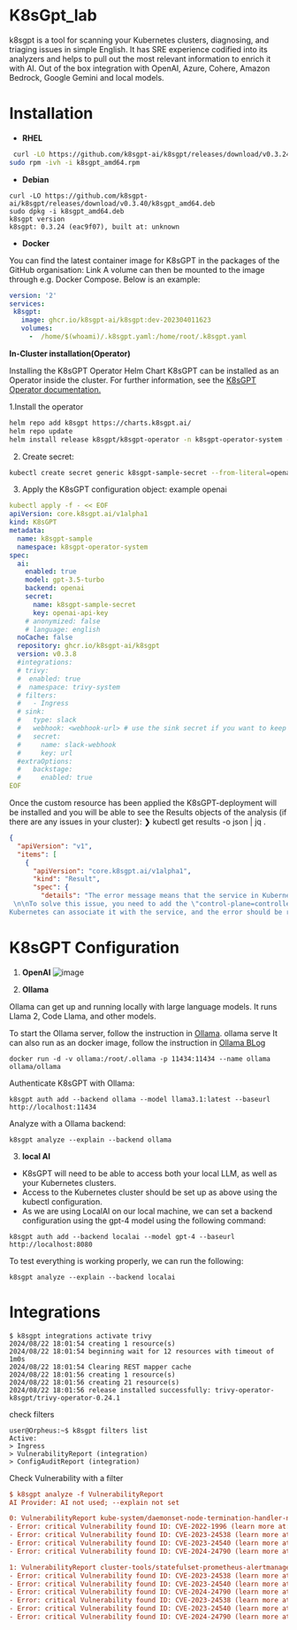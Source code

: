 # K8sGpt_lab

k8sgpt is a tool for scanning your Kubernetes clusters, diagnosing, and triaging issues in simple English.
It has SRE experience codified into its analyzers and helps to pull out the most relevant information to enrich it with AI. Out of the box integration with OpenAI, Azure, Cohere, Amazon Bedrock, Google Gemini and local models.
# Installation 
- **RHEL**
```bash
 curl -LO https://github.com/k8sgpt-ai/k8sgpt/releases/download/v0.3.24/k8sgpt_amd64.rpm
sudo rpm -ivh -i k8sgpt_amd64.rpm
```
- **Debian**
``` 
curl -LO https://github.com/k8sgpt-ai/k8sgpt/releases/download/v0.3.40/k8sgpt_amd64.deb
sudo dpkg -i k8sgpt_amd64.deb
k8sgpt version
k8sgpt: 0.3.24 (eac9f07), built at: unknown
```


- **Docker**
  
You can find the latest container image for K8sGPT in the packages of the GitHub organisation: Link
A volume can then be mounted to the image through e.g. Docker Compose. Below is an example:
```yaml
version: '2'
services:
 k8sgpt:
   image: ghcr.io/k8sgpt-ai/k8sgpt:dev-202304011623
   volumes:
     -  /home/$(whoami)/.k8sgpt.yaml:/home/root/.k8sgpt.yaml
 ```    
**In-Cluster installation(Operator)**

Installing the K8sGPT Operator Helm Chart
K8sGPT can be installed as an Operator inside the cluster. For further information, see the [K8sGPT Operator documentation.](https://docs.k8sgpt.ai/getting-started/in-cluster-operator/)

1.Install the operator  
```bash
helm repo add k8sgpt https://charts.k8sgpt.ai/
helm repo update
helm install release k8sgpt/k8sgpt-operator -n k8sgpt-operator-system --create-namespace
```
2. Create secret:
```bash
kubectl create secret generic k8sgpt-sample-secret --from-literal=openai-api-key=$OPENAI_TOKEN -n k8sgpt-operator-system
```
3. Apply the K8sGPT configuration object: example openai
```YAML
kubectl apply -f - << EOF
apiVersion: core.k8sgpt.ai/v1alpha1
kind: K8sGPT
metadata:
  name: k8sgpt-sample
  namespace: k8sgpt-operator-system
spec:
  ai:
    enabled: true
    model: gpt-3.5-turbo
    backend: openai
    secret:
      name: k8sgpt-sample-secret
      key: openai-api-key
    # anonymized: false
    # language: english
  noCache: false
  repository: ghcr.io/k8sgpt-ai/k8sgpt
  version: v0.3.8
  #integrations:
  # trivy:
  #  enabled: true
  #  namespace: trivy-system
  # filters:
  #   - Ingress
  # sink:
  #   type: slack
  #   webhook: <webhook-url> # use the sink secret if you want to keep your webhook url private
  #   secret:
  #     name: slack-webhook
  #     key: url
  #extraOptions:
  #   backstage:
  #     enabled: true
EOF
```
Once the custom resource has been applied the K8sGPT-deployment will be installed and you will be able to see the Results objects of the analysis (if there are any issues in your cluster):
❯ kubectl get results -o json | jq .
```Json
{
  "apiVersion": "v1",
  "items": [
    {
      "apiVersion": "core.k8sgpt.ai/v1alpha1",
      "kind": "Result",
      "spec": {
        "details": "The error message means that the service in Kubernetes doesn't have any associated endpoints, which should have been labeled with \"control-plane=controller-manager\".
 \n\nTo solve this issue, you need to add the \"control-plane=controller-manager\" label to the endpoint that matches the service. Once the endpoint is labeled correctly,
Kubernetes can associate it with the service, and the error should be resolved.",
```
# K8sGPT Configuration

1. **OpenAI**
![image](https://github.com/user-attachments/assets/d8e566b0-d448-41fb-9a64-92f61aeb1a26)

2. **Ollama**

Ollama can get up and running locally with large language models. It runs Llama 2, Code Llama, and other models.

To start the Ollama server, follow the instruction in [Ollama](https://github.com/ollama/ollama?tab=readme-ov-file#start-ollama).
ollama serve
It can also run as an docker image, follow the instruction in [Ollama BLog](https://ollama.com/blog/ollama-is-now-available-as-an-official-docker-image)
```
docker run -d -v ollama:/root/.ollama -p 11434:11434 --name ollama ollama/ollama
```
Authenticate K8sGPT with Ollama:
```
k8sgpt auth add --backend ollama --model llama3.1:latest --baseurl http://localhost:11434 
```
Analyze with a Ollama backend:
```
k8sgpt analyze --explain --backend ollama
```
3. **local AI**

- K8sGPT will need to be able to access both your local LLM, as well as your Kubernetes clusters.
- Access to the Kubernetes cluster should be set up as above using the kubectl configuration.
- As we are using LocalAI on our local machine, we can set a backend configuration using the gpt-4 model using the following command:
```
k8sgpt auth add --backend localai --model gpt-4 --baseurl http://localhost:8080
```
To test everything is working properly, we can run the following: 
```
k8sgpt analyze --explain --backend localai
```

# Integrations
```
$ k8sgpt integrations activate trivy
2024/08/22 18:01:54 creating 1 resource(s)
2024/08/22 18:01:54 beginning wait for 12 resources with timeout of 1m0s
2024/08/22 18:01:54 Clearing REST mapper cache
2024/08/22 18:01:56 creating 1 resource(s)
2024/08/22 18:01:56 creating 21 resource(s)
2024/08/22 18:01:56 release installed successfully: trivy-operator-k8sgpt/trivy-operator-0.24.1
```
check filters
```
user@Orpheus:~$ k8sgpt filters list
Active:
> Ingress
> VulnerabilityReport (integration)
> ConfigAuditReport (integration)
```
Check Vulnerability with a filter
```ini
$ k8sgpt analyze -f VulnerabilityReport
AI Provider: AI not used; --explain not set

0: VulnerabilityReport kube-system/daemonset-node-termination-handler-node-termination-handler(DaemonSet/node-termination-handler)
- Error: critical Vulnerability found ID: CVE-2022-1996 (learn more at: https://avd.aquasec.com/nvd/cve-2022-1996)
- Error: critical Vulnerability found ID: CVE-2023-24538 (learn more at: https://avd.aquasec.com/nvd/cve-2023-24538)
- Error: critical Vulnerability found ID: CVE-2023-24540 (learn more at: https://avd.aquasec.com/nvd/cve-2023-24540)
- Error: critical Vulnerability found ID: CVE-2024-24790 (learn more at: https://avd.aquasec.com/nvd/cve-2024-24790)

1: VulnerabilityReport cluster-tools/statefulset-prometheus-alertmanager-alertmanager(StatefulSet/prometheus-alertmanager)
- Error: critical Vulnerability found ID: CVE-2023-24538 (learn more at: https://avd.aquasec.com/nvd/cve-2023-24538)
- Error: critical Vulnerability found ID: CVE-2023-24540 (learn more at: https://avd.aquasec.com/nvd/cve-2023-24540)
- Error: critical Vulnerability found ID: CVE-2024-24790 (learn more at: https://avd.aquasec.com/nvd/cve-2024-24790)
- Error: critical Vulnerability found ID: CVE-2023-24538 (learn more at: https://avd.aquasec.com/nvd/cve-2023-24538)
- Error: critical Vulnerability found ID: CVE-2023-24540 (learn more at: https://avd.aquasec.com/nvd/cve-2023-24540)
- Error: critical Vulnerability found ID: CVE-2024-24790 (learn more at: https://avd.aquase
```
